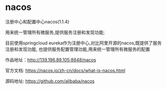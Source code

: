# nacos
注册中心和配置中心nacos(1.1.4)

用来统一管理所有微服务,提供服务注册和发现功能;

目前使用springcloud eureka作为注册中心,对比阿里开源的nacos,既提供了服务注册和发现功能,
也提供服务配置管理功能,用来统一管理所有微服务的配置

作品地址：http://139.196.89.105:8848/nacos

官方文档: https://nacos.io/zh-cn/docs/what-is-nacos.html

源码地址: https://github.com/alibaba/nacos
